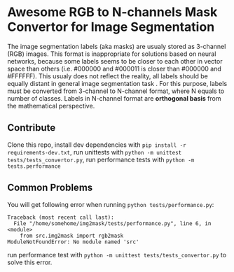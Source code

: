 # Awesome RGB to N-channels Mask Convertor for Image Segmentation

The image segmentation labels (aka masks) are usualy stored as 3-channel (RGB) images. This format is inappropriate for solutions based on neural networks, because some labels seems to be closer to each other in vector space than others (i.e. #000000 and #000011 is closer than #000000 and #FFFFFF). This usualy does not reflect the reality, all labels should be equally distant in general image segmentation task . For this purpose, labels must be converted from 3-channel to N-channel format, where N equals to number of classes. Labels in N-channel format are **orthogonal basis** from the mathematical perspective. 

## Contribute

Clone this repo, install dev dependencies with `pip install -r requirements-dev.txt`, run unittests with `python -m unittest tests/tests_convertor.py`, run performance tests with `python -m tests.performance`

## Common Problems
You will get following error when running `python tests/performance.py`:
```
Traceback (most recent call last):
  File "/home/somehome/img2mask/tests/performance.py", line 6, in <module>
    from src.img2mask import rgb2mask
ModuleNotFoundError: No module named 'src'
```
run performance test with  `python -m unittest tests/tests_convertor.py` to solve this error.